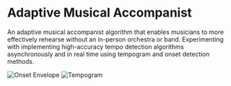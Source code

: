 # Adaptive Musical Accompanist
An adaptive musical accompanist algorithm that enables musicians to more effectively rehearse without an in-person orchestra or band. Experimenting with implementing high-accuracy tempo detection algorithms asynchronously and in real time using tempogram and onset detection methods. 

![Onset Envelope](https://github.com/user-attachments/assets/87e696c6-b2a8-4159-af11-da753b73499b)
![Tempogram](https://github.com/user-attachments/assets/c2a174b2-d8da-4959-af33-b5e938377a4f)